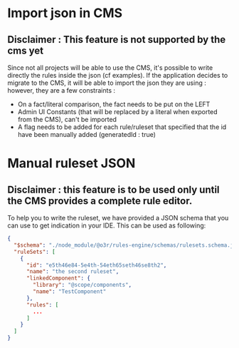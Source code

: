# Import json in CMS

## Disclaimer : This feature is not supported by the cms yet

Since not all projects will be able to use the CMS, it's possible to write directly the rules inside the json (cf examples).
If the application decides to migrate to the CMS, it will be able to import the json they are using : however, they are a few constraints :

* On a fact/literal comparison, the fact needs to be put on the LEFT
* Admin UI Constants (that will be replaced by a literal when exported from the CMS), can't be imported
* A flag needs to be added for each rule/ruleset that specified that the id have been manually added (generatedId : true)

# Manual ruleset JSON

## Disclaimer : this feature is to be used only until the CMS provides a complete rule editor.

To help you to write the ruleset, we have provided a JSON schema that you can use to get indication in your IDE.
This can be used as following:

```json
{
  "$schema": "./node_module/@o3r/rules-engine/schemas/rulesets.schema.json",
  "ruleSets": [
    {
      "id": "e5th46e84-5e4th-54eth65seth46se8th2",
      "name": "the second ruleset",
      "linkedComponent": {
        "library": "@scope/components",
        "name": "TestComponent"
      },
      "rules": [
        ...
      ]
    }
  ]
}
```

